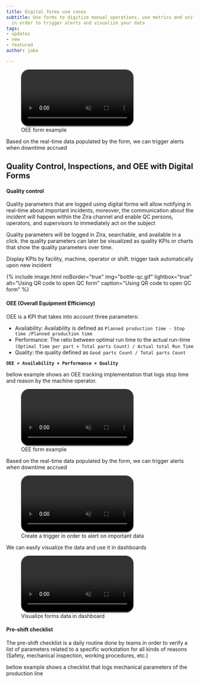 ```yaml
---
title: Digital forms use cases
subtitle: Use forms to digitize manual operations, use metrics and unit of measures
  in order to trigger alerts and visualize your data
tags:
- updates
- new
- featured
author: jake

---
```

<figure data-uk-lightbox="animation: slide"> <video style="border-radius:20px;padding-bottom:1px;border:1px solid" src="/uploads/create-form.mp4" loop muted playsinline uk-video="autoplay: inview"></video> <figcaption data-uk-grid class="uk-flex-right"><span class="uk-width-auto">OEE form example</span></figcaption> </figure> Based on the real-time data populated by the form, we can trigger alerts when downtime accrued

## Quality Control, Inspections, and OEE with Digital Forms

#### Quality control

Quality parameters that are logged using digital forms will allow notifying in real-time about important incidents, moreover, the communication about the incident will happen within the Zira channel and enable QC persons, operators, and supervisors to immediately act on the subject

Quality parameters will be logged in Zira, searchable, and available in a click. the quality parameters can later be visualized as quality KPIs or charts that show the quality parameters over time.

Display KPIs by facility, machine, operator or shift. trigger task automatically upon new incident

{% include image.html noBorder="true" img="bottle-qc.gif" lightbox="true" alt="Using QR code to open QC form" caption="Using QR code to open QC form" %}

#### OEE (Overall Equipment Efficiency)

OEE is a KPI that takes into account three parameters:

* Availability: Availability is defined as `Planned production time - Stop time /Planned production time`
* Performance: The ratio between optimal run time to the actual run-time `(Optimal Time per part × Total parts Count) / Actual total Run Time`
* Quality: the quality defined as `Good parts Count / Total parts Count`

**`OEE = Availability × Performance × Quality`**

bellow example shows an OEE tracking implementation that logs stop time and reason by the machine operator.

<figure data-uk-lightbox="animation: slide"> <video style="border-radius:20px;padding-bottom:1px;border:1px solid" src="/uploads/create-form.mp4" loop muted playsinline uk-video="autoplay: inview"></video> <figcaption data-uk-grid class="uk-flex-right"><span class="uk-width-auto">OEE form example</span></figcaption> </figure> Based on the real-time data populated by the form, we can trigger alerts when downtime accrued

<figure data-uk-lightbox="animation: slide"> <video style="border-radius:20px;padding-bottom:1px;border:1px solid" src="/uploads/create-trigger.mp4" loop muted playsinline uk-video="autoplay: inview"></video> <figcaption data-uk-grid class="uk-flex-right"><span class="uk-width-auto">Create a trigger in order to alert on important data</span></figcaption> </figure>

We can easily visualize the data and use it in dashboards

<figure data-uk-lightbox="animation: slide"> <video style="border-radius:20px;padding-bottom:1px;border:1px solid" src="/uploads/dashboard.mp4" loop muted playsinline uk-video="autoplay: inview"></video> <figcaption data-uk-grid class="uk-flex-right"><span class="uk-width-auto">Visualize forms data in dashboard</span></figcaption> </figure>

#### Pre-shift checklist

The pre-shift checklist is a daily routine done by teams in order to verify a list of parameters related to a specific workstation for all kinds of reasons (Safety, mechanical inspection, working procedures, etc.)

bellow example shows a checklist that logs mechanical parameters of the production line